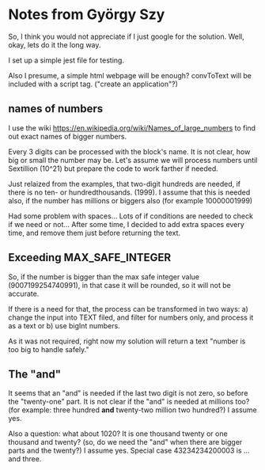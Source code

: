 # Notes from György Szy

So, I think you would not appreciate if I just google for the solution. Well, okay, lets do it the long way.

I set up a simple jest file for testing.

Also I presume, a simple html webpage will be enough? convToText will be included with a script tag.
("create an application"?)

## names of numbers

I use the wiki https://en.wikipedia.org/wiki/Names_of_large_numbers
to find out exact names of bigger numbers.

Every 3 digits can be processed with the block's name.
It is not clear, how big or small the number may be.
Let's assume we will process numbers until Sextillion (10^21) but prepare the code to work farther if needed.

Just relaized from the examples, that two-digit hundreds are needed, if there is no ten- or hundredthousands.
(1999). I assume that this is needed also, if the number has millions or biggers also (for example 10000001999)

Had some problem with spaces... Lots of if conditions are needed to check if we need or not...
After some time, I decided to add extra spaces every time, and remove them just before returning the text.

## Exceeding MAX_SAFE_INTEGER

So, if the number is bigger than the max safe integer value (9007199254740991), in that case it will be
rounded, so it will not be accurate.

If there is a need for that, the process can be transformed in two ways:
a) change the input into TEXT filed, and filter for numbers only, and process it as a text
or
b) use bigInt numbers.

As it was not required, right now my solution will return a text "number is too big to handle safely."

## The "and"

It seems that an "and" is needed if the last two digit is not zero, so before the "twenty-one" part.
It is not clear if the "and" is needed at millions too?
(for example: three hundred **and** twenty-two million two hundred?) I assume yes.

Also a question: what about 1020? It is one thousand twenty or one thousand and twenty?
(so, do we need the "and" when there are bigger parts and the twenty?)
I assume yes. Special case 43234234200003 is ... and three.

